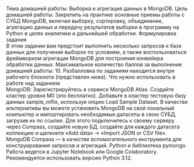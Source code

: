 Тема домашней работы:	Выборка и агрегация данных в MongoDB.
Цель домашней работы:	Закрепить на практике основные приемы работы с СУБД MongoDB, включая выборку, сортировку, объединение, агрегацию данных и передачу результатов выборки в программу на Python в целях аналитики и дальнейшей обработки.
Формулировка задания	
В этом задании вам предстоит выполнить несколько запросов к базе данных для получения выборок по условиям, а также воспользоваться фреймворком агрегации MongoDB для построения конвейера обработки данных.
Максимальное количество баллов за выполнение домашней работы: 10. Разбалловка по заданиям находится внутри рабочего блокнота (представлен ниже).
Что нужно использовать в работе над заданием	
MongoDB:
Зарегистрируйтесь в сервисе MongoDB Atlas.
Создайте кластер уровня M0 (это бесплатно).
Добавьте в кластер тестовую базу данных sample_mflix, используя опцию Load Sample Dataset.
В качестве альтернативы вы можете установить MongoDB на свой локальный компьютер и импортировать необходимые датасеты в свою СУБД, загрузив их по ссылке. Для этого подключитесь к своему серверу через Compass, создайте новую БД, создайте для каждого датасета коллекцию и щелкните «Add data» → «Import JSON or CSV file».
MongoDB Compass — в качестве вспомогательного инструмента для конструирования запросов и агрегаций.
Python и библиотека pymongo. Работа ведется в Jupyter Notebook или Google Colaboratory. Рекомендуется использовать версию Python 3.12.
